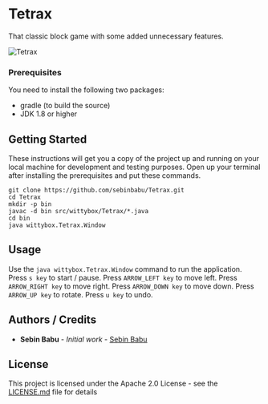 # Tetrax

That classic block game with some added unnecessary features.

![Tetrax](https://raw.githubusercontent.com/sebinbabu/Tetrax/master/Tetrax.jpg)


### Prerequisites

You need to install the following two packages: 
* gradle (to build the source)
* JDK 1.8 or higher

## Getting Started

These instructions will get you a copy of the project up and running on your local machine for development and testing purposes. Open up your terminal after installing the prerequisites and put these commands.

```
git clone https://github.com/sebinbabu/Tetrax.git
cd Tetrax
mkdir -p bin
javac -d bin src/wittybox/Tetrax/*.java
cd bin
java wittybox.Tetrax.Window
```
## Usage

Use the ```java wittybox.Tetrax.Window``` command to run the application.
Press ```s key``` to start / pause.
Press ```ARROW_LEFT key``` to move left.
Press ```ARROW_RIGHT key``` to move right.
Press ```ARROW_DOWN key``` to move down.
Press ```ARROW_UP key``` to rotate.
Press ```u key``` to undo.


## Authors / Credits

* **Sebin Babu** - *Initial work* - [Sebin Babu](https://github.com/sebinbabu)

## License

This project is licensed under the Apache 2.0 License - see the [LICENSE.md](LICENSE.md) file for details

